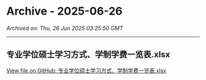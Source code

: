 # Archive - 2025-06-26

*Archived on: Thu, 26 Jun 2025 03:25:50 GMT*

---

## 专业学位硕士学习方式、学制学费一览表.xlsx

[View file on GitHub: 专业学位硕士学习方式、学制学费一览表.xlsx](attachments/1750908348490_1dec83_专业学位硕士学习方式_学制学费一览表.xlsx)

